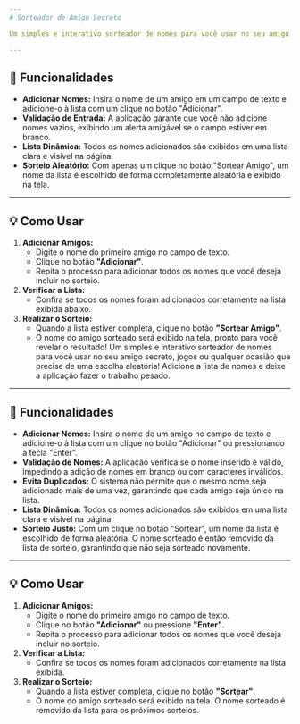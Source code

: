 ```yaml
---
# Sorteador de Amigo Secreto

Um simples e interativo sorteador de nomes para você usar no seu amigo secreto, jogos ou qualquer ocasião que precise de uma escolha aleatória! Adicione a lista de nomes e deixe a aplicação fazer o trabalho pesado.

---
```


## 🚀 Funcionalidades

* **Adicionar Nomes:** Insira o nome de um amigo em um campo de texto e adicione-o à lista com um clique no botão "Adicionar".
* **Validação de Entrada:** A aplicação garante que você não adicione nomes vazios, exibindo um alerta amigável se o campo estiver em branco.
* **Lista Dinâmica:** Todos os nomes adicionados são exibidos em uma lista clara e visível na página.
* **Sorteio Aleatório:** Com apenas um clique no botão "Sortear Amigo", um nome da lista é escolhido de forma completamente aleatória e exibido na tela.

---

## 💡 Como Usar

1.  **Adicionar Amigos:**
    * Digite o nome do primeiro amigo no campo de texto.
    * Clique no botão **"Adicionar"**.
    * Repita o processo para adicionar todos os nomes que você deseja incluir no sorteio.
2.  **Verificar a Lista:**
    * Confira se todos os nomes foram adicionados corretamente na lista exibida abaixo.
3.  **Realizar o Sorteio:**
    * Quando a lista estiver completa, clique no botão **"Sortear Amigo"**.
    * O nome do amigo sorteado será exibido na tela, pronto para você revelar o resultado!
Um simples e interativo sorteador de nomes para você usar no seu amigo secreto, jogos ou qualquer ocasião que precise de uma escolha aleatória! Adicione a lista de nomes e deixe a aplicação fazer o trabalho pesado.

---

## 🚀 Funcionalidades

*   **Adicionar Nomes:** Insira o nome de um amigo no campo de texto e adicione-o à lista com um clique no botão "Adicionar" ou pressionando a tecla "Enter".
*   **Validação de Nomes:** A aplicação verifica se o nome inserido é válido, impedindo a adição de nomes em branco ou com caracteres inválidos.
*   **Evita Duplicados:** O sistema não permite que o mesmo nome seja adicionado mais de uma vez, garantindo que cada amigo seja único na lista.
*   **Lista Dinâmica:** Todos os nomes adicionados são exibidos em uma lista clara e visível na página.
*   **Sorteio Justo:** Com um clique no botão "Sortear", um nome da lista é escolhido de forma aleatória. O nome sorteado é então removido da lista de sorteio, garantindo que não seja sorteado novamente.

---

## 💡 Como Usar

1.  **Adicionar Amigos:**
    *   Digite o nome do primeiro amigo no campo de texto.
    *   Clique no botão **"Adicionar"** ou pressione **"Enter"**.
    *   Repita o processo para adicionar todos os nomes que você deseja incluir no sorteio.
2.  **Verificar a Lista:**
    *   Confira se todos os nomes foram adicionados corretamente na lista exibida.
3.  **Realizar o Sorteio:**
    *   Quando a lista estiver completa, clique no botão **"Sortear"**.
    *   O nome do amigo sorteado será exibido na tela. O nome sorteado é removido da lista para os próximos sorteios.
